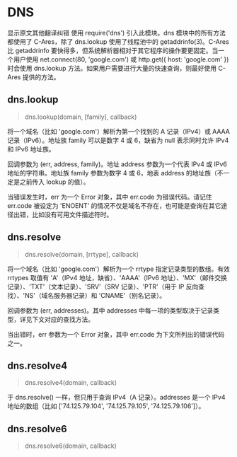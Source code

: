 # DNS

显示原文其他翻译纠错
使用 require('dns') 引入此模块。dns 模块中的所有方法都使用了 C-Ares，除了 dns.lookup 使用了线程池中的 getaddrinfo(3)。C-Ares 比 getaddrinfo 要快得多，但系统解析器相对于其它程序的操作要更固定。当一个用户使用 net.connect(80, 'google.com') 或 http.get({ host: 'google.com' }) 时会使用 dns.lookup 方法。如果用户需要进行大量的快速查询，则最好使用 C-Ares 提供的方法。

## dns.lookup

> dns.lookup(domain, [family], callback)

将一个域名（比如 'google.com'）解析为第一个找到的 A 记录（IPv4）或 AAAA 记录（IPv6）。地址族 family 可以是数字 4 或 6，缺省为 null 表示同时允许 IPv4 和 IPv6 地址族。

回调参数为 (err, address, family)。地址 address 参数为一个代表 IPv4 或 IPv6 地址的字符串。地址族 family 参数为数字 4 或 6，地表 address 的地址族（不一定是之前传入 lookup 的值）。

当错误发生时，err 为一个 Error 对象，其中 err.code 为错误代码。请记住 err.code 被设定为 'ENOENT' 的情况不仅是域名不存在，也可能是查询在其它途径出错，比如没有可用文件描述符时。

## dns.resolve

> dns.resolve(domain, [rrtype], callback)

将一个域名（比如 'google.com'）解析为一个 rrtype 指定记录类型的数组。有效 rrtypes 取值有 'A'（IPv4 地址，缺省）、'AAAA'（IPv6 地址）、'MX'（邮件交换记录）、'TXT'（文本记录）、'SRV'（SRV 记录）、'PTR'（用于 IP 反向查找）、'NS'（域名服务器记录）和 'CNAME'（别名记录）。

回调参数为 (err, addresses)。其中 addresses 中每一项的类型取决于记录类型，详见下文对应的查找方法。

当出错时，err 参数为一个 Error 对象，其中 err.code 为下文所列出的错误代码之一。


## dns.resolve4

> dns.resolve4(domain, callback)

于 dns.resolve() 一样，但只用于查询 IPv4（A 记录）。addresses 是一个 IPv4 地址的数组（比如 ['74.125.79.104', '74.125.79.105', '74.125.79.106']）。


## dns.resolve6

> dns.resolve6(domain, callback)

